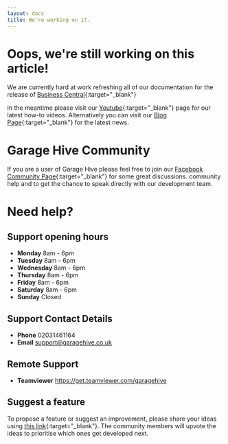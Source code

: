 ```yaml
---
layout: docs
title: We're working on it.
---
```


# Oops, we're still working on this article! 

We are currently hard at work refreshing all of our documentation for the release of [Business Central](https://www.youtube.com/watch?v=seX9jL-LaEw/ "Garage Hive Business Central"){:target="_blank"}

In the meantime please visit our [Youtube](https://www.youtube.com/channel/UCEO94MEqoL9C2cIDCorxL6A/ "Garage Hive Youtube"){:target="_blank"} page for our latest how-to videos. Alternatively you can visit our [Blog Page](https://www.garagehive.co.uk/live-blog "Garage Hive Blog"){:target="_blank"} for the latest news.

# Garage Hive Community 

If you are a user of Garage Hive please feel free to join our [Facebook Community Page](https://www.facebook.com/groups/1808538692573390/ "Facebook Community"){:target="_blank"} for some great discussions. community help and to get the chance to speak directly with our development team. 

# Need help? 

## Support opening hours
* **Monday** 8am - 6pm
* **Tuesday** 8am - 6pm
* **Wednesday** 8am - 6pm
* **Thursday** 8am - 6pm
* **Friday** 8am - 6pm
* **Saturday** 8am - 6pm
* **Sunday** Closed

## Support Contact Details
* **Phone** 02031461164
* **Email** support@garagehive.co.uk

## Remote Support
* **Teamviewer**  https://get.teamviewer.com/garagehive

## Suggest a feature
To propose a feature or suggest an improvement, please share your ideas using [this link](https://garage-hive.upvoty.com/b/ideas/){:target="_blank"}. The community members will upvote the ideas to prioritise which ones get developed next.
